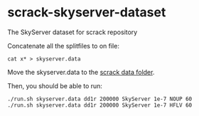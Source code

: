 # scrack-skyserver-dataset
The SkyServer dataset for scrack repository

Concatenate all the splitfiles to on file:

    cat x* > skyserver.data

Move the skyserver.data to the [scrack data folder](https://github.com/felix-halim/scrack/tree/master/data).

Then, you should be able to run:

    ./run.sh skyserver.data dd1r 200000 SkyServer 1e-7 NOUP 60
    ./run.sh skyserver.data dd1r 200000 SkyServer 1e-7 HFLV 60
   
